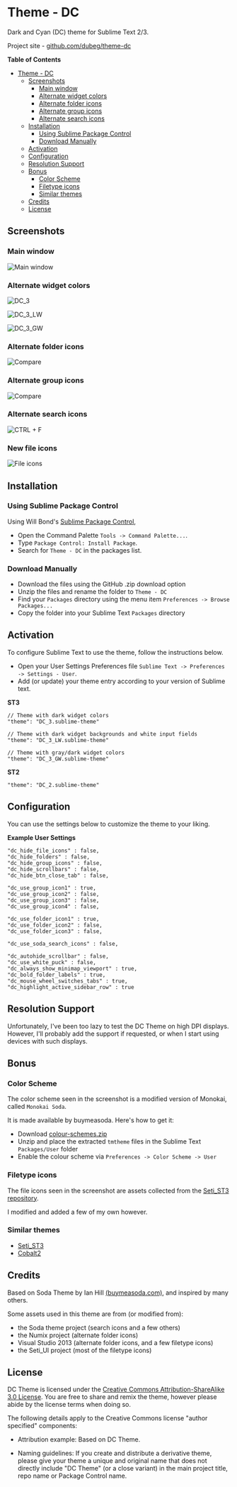 # Theme - DC

Dark and Cyan (DC) theme for Sublime Text 2/3.

Project site - [github.com/dubeg/theme-dc](https://github.com/dubeg/theme-dc)


**Table of Contents**

- [Theme - DC](#theme---dc)
	- [Screenshots](#screenshots)
		* [Main window](#main-window)
	 	* [Alternate widget colors](#alternate-widget-colors)
		* [Alternate folder icons](#alternate-folder-icons)
		* [Alternate group icons](#alternate-group-icons)
		* [Alternate search icons](#alternate-search-icons)
	- [Installation](#installation)
		- [Using Sublime Package Control](#using-sublime-package-control)
		- [Download Manually](#download-manually)
	- [Activation](#activation)
	- [Configuration](#configuration)
	- [Resolution Support](#resolution-support)
	- [Bonus](#bonus)
		- [Color Scheme](#color-scheme)
		- [Filetype icons](#filetype-icons)
		- [Similar themes](#similar-themes)
	- [Credits](#credits)
	- [License](#license)



## Screenshots

### Main window

![Main window](http://i.imgur.com/AvyhY2z.png)

### Alternate widget colors

![DC_3](http://i.imgur.com/71HGEdo.png)

![DC_3_LW](http://i.imgur.com/eYR07Sy.png)

![DC_3_GW](http://i.imgur.com/vA1VzVT.png)

### Alternate folder icons

![Compare](http://i.imgur.com/pMJkIs5.png)

### Alternate group icons

![Compare](http://i.imgur.com/0Si2xIC.png)

### Alternate search icons

![CTRL + F](http://i.imgur.com/URLemr8.png)

### New file icons

![File icons](http://i.imgur.com/57G0GMJ.png)


## Installation

### Using Sublime Package Control

Using Will Bond's [Sublime Package Control](http://wbond.net/sublime_packages/package_control),

- Open the Command Palette `Tools -> Command Palette...`.
- Type `Package Control: Install Package`.
- Search for `Theme - DC` in the packages list.

### Download Manually

* Download the files using the GitHub .zip download option
* Unzip the files and rename the folder to `Theme - DC`
* Find your `Packages` directory using the menu item  `Preferences -> Browse Packages...`
* Copy the folder into your Sublime Text `Packages` directory

## Activation

To configure Sublime Text to use the theme, follow the instructions below.

* Open your User Settings Preferences file `Sublime Text -> Preferences -> Settings - User`.
* Add (or update) your theme entry according to your version of Sublime text.

**ST3**

    // Theme with dark widget colors
    "theme": "DC_3.sublime-theme"

    // Theme with dark widget backgrounds and white input fields
    "theme": "DC_3_LW.sublime-theme"

    // Theme with gray/dark widget colors
    "theme": "DC_3_GW.sublime-theme"


**ST2**

    "theme": "DC_2.sublime-theme"


## Configuration

You can use the settings below to customize the theme to your liking.

**Example User Settings**

    "dc_hide_file_icons" : false,
    "dc_hide_folders" : false,
    "dc_hide_group_icons" : false,
    "dc_hide_scrollbars" : false,
    "dc_hide_btn_close_tab" : false,

    "dc_use_group_icon1" : true,
    "dc_use_group_icon2" : false,
    "dc_use_group_icon3" : false,
    "dc_use_group_icon4" : false,

    "dc_use_folder_icon1" : true,
    "dc_use_folder_icon2" : false,
    "dc_use_folder_icon3" : false,

    "dc_use_soda_search_icons" : false,
    
    "dc_autohide_scrollbar" : false,
    "dc_use_white_puck" : false,
    "dc_always_show_minimap_viewport" : true,
    "dc_bold_folder_labels" : true,
    "dc_mouse_wheel_switches_tabs" : true,
    "dc_highlight_active_sidebar_row" : true
    

## Resolution Support

Unfortunately, I've been too lazy to test the DC Theme on high DPI displays.
However, I'll probably add the support if requested, or when I start using devices with such displays.

## Bonus

### Color Scheme

The color scheme seen in the screenshot is a modified version of Monokai, called `Monokai Soda`.

It is made available by buymeasoda. Here's how to get it:

* Download [colour-schemes.zip](http://buymeasoda.github.com/soda-theme/extras/colour-schemes.zip)
* Unzip and place the extracted `tmtheme` files in the Sublime Text `Packages/User` folder
* Enable the colour scheme via `Preferences -> Color Scheme -> User`

### Filetype icons

The file icons seen in the screenshot are assets collected from the [Seti_ST3 repository](https://github.com/ctf0/Seti_ST3).

I modified and added a few of my own however.


### Similar themes

- [Seti_ST3](https://github.com/ctf0/Seti_ST3)
- [Cobalt2](https://github.com/wesbos/cobalt2)


## Credits

Based on Soda Theme by Ian Hill [(buymeasoda.com)](http://buymeasoda.com/), and inspired by many others.

Some assets used in this theme are from (or modified from):

- the Soda theme project (search icons and a few others)
- the Numix project (alternate folder icons)
- Visual Studio 2013 (alternate folder icons, and a few filetype icons)
- the Seti_UI project (most of the filetype icons)



## License

DC Theme is licensed under the [Creative Commons Attribution-ShareAlike 3.0 License](http://creativecommons.org/licenses/by-sa/3.0/). You are free to share and remix the theme, however please abide by the license terms when doing so.

The following details apply to the Creative Commons license "author specified" components:

* Attribution example: Based on DC Theme.

* Naming guidelines: If you create and distribute a derivative theme, please give your theme a unique and original name that does not directly include "DC Theme" (or a close variant) in the main project title, repo name or Package Control name.
